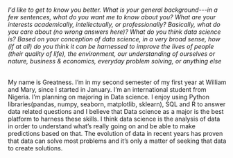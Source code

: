 ###### I'd like to get to know you better. What is your general background---in a few sentences, what do you want me to know about you? What are your interests academically, intellectually, or professionally? Basically, what do you care about (no wrong answers here)? What do you think data science is? Based on your conception of data science, in a very broad sense, how (if at all) do you think it can be harnessed to improve the lives of people (their quality of life), the environment, our understanding of ourselves or nature, business & economics, everyday problem solving, or anything else


My name is Greatness. I’m in my second semester of my first year at William and Mary, since I started in January. I’m an international student from Nigeria. I’m planning on majoring in Data science. I enjoy using Python libraries(pandas, numpy, seaborn, matplotlib, sklearn), SQL and R to answer data related questions and I believe that Data science as a major is the best platform to harness these skills. I think data science is the analysis of data in order to understand what’s really going on and be able to make predictions based on that. The evolution of data in recent years has proven that data can solve most problems and it’s only a matter of seeking that data to create solutions.


